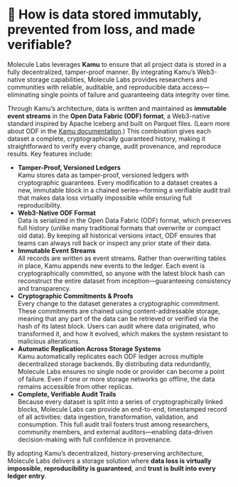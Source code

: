 # 📁 How is data stored immutably, prevented from loss, and made verifiable?

Molecule Labs leverages **Kamu** to ensure that all project data is stored in a fully decentralized, tamper-proof manner. By integrating Kamu’s Web3-native storage capabilities, Molecule Labs provides researchers and communities with reliable, auditable, and reproducible data access—eliminating single points of failure and guaranteeing data integrity over time.

Through Kamu’s architecture, data is written and maintained as **immutable event streams** in the **Open Data Fabric (ODF) format**, a Web3-native standard inspired by Apache Iceberg and built on Parquet files. (Learn more about ODF in the [Kamu documentation](https://docs.kamu.dev/odf/).) This combination gives each dataset a complete, cryptographically guaranteed history, making it straightforward to verify every change, audit provenance, and reproduce results. Key features include:

* **Tamper-Proof, Versioned Ledgers**\
  Kamu stores data as tamper-proof, versioned ledgers with cryptographic guarantees. Every modification to a dataset creates a new, immutable block in a chained series—forming a verifiable audit trail that makes data loss virtually impossible while ensuring full reproducibility.
* **Web3-Native ODF Format**\
  Data is serialized in the Open Data Fabric (ODF) format, which preserves full history (unlike many traditional formats that overwrite or compact old data). By keeping all historical versions intact, ODF ensures that teams can always roll back or inspect any prior state of their data.
* **Immutable Event Streams**\
  All records are written as event streams. Rather than overwriting tables in place, Kamu appends new events to the ledger. Each event is cryptographically committed, so anyone with the latest block hash can reconstruct the entire dataset from inception—guaranteeing consistency and transparency.
* **Cryptographic Commitments & Proofs**\
  Every change to the dataset generates a cryptographic commitment. These commitments are chained using content-addressable storage, meaning that any part of the data can be retrieved or verified via the hash of its latest block. Users can audit where data originated, who transformed it, and how it evolved, which makes the system resistant to malicious alterations.
* **Automatic Replication Across Storage Systems**\
  Kamu automatically replicates each ODF ledger across multiple decentralized storage backends. By distributing data redundantly, Molecule Labs ensures no single node or provider can become a point of failure. Even if one or more storage networks go offline, the data remains accessible from other replicas.
* **Complete, Verifiable Audit Trails**\
  Because every dataset is split into a series of cryptographically linked blocks, Molecule Labs can provide an end-to-end, timestamped record of all activities: data ingestion, transformation, validation, and consumption. This full audit trail fosters trust among researchers, community members, and external auditors—enabling data-driven decision-making with full confidence in provenance.

By adopting Kamu’s decentralized, history-preserving architecture, Molecule Labs delivers a storage solution where **data loss is virtually impossible**, **reproducibility is guaranteed**, and **trust is built into every ledger entry**.

